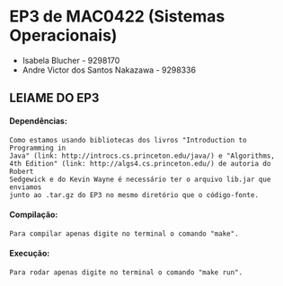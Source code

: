 #  EP3 de MAC0422 (Sistemas Operacionais)
 *  Isabela Blucher - 9298170
 *  Andre Victor dos Santos Nakazawa - 9298336

##  LEIAME DO EP3
#### Dependências: 
	Como estamos usando bibliotecas dos livros "Introduction to Programming in 
	Java" (link: http://introcs.cs.princeton.edu/java/) e "Algorithms, 
	4th Edition" (link: http://algs4.cs.princeton.edu/) de autoria do Robert 
	Sedgewick e do Kevin Wayne é necessário ter o arquivo lib.jar que enviamos
	junto ao .tar.gz do EP3 no mesmo diretório que o código-fonte. 

#### Compilação:
	Para compilar apenas digite no terminal o comando "make".

#### Execução:
	Para rodar apenas digite no terminal o comando "make run".
